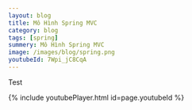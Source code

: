 ```yaml
---
layout: blog
title: Mô Hình Spring MVC 
category: blog
tags: [spring]
summery: Mô Hình Spring MVC 
image: /images/blog/spring.png
youtubeId: 7Wpi_jC8CqA
---
```

 
Test 

{% include youtubePlayer.html id=page.youtubeId %}